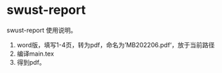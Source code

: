 # swust-report
swust-report
使用说明。

1. word版，填写1-4页，转为pdf，命名为’MB202206.pdf‘，放于当前路径
2. 编译main.tex
3. 得到pdf。
